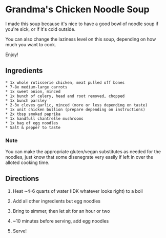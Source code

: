 # Grandma's Chicken Noodle Soup

I made this soup because it's nice to have a good bowl of noodle soup if you're sick, or if it's cold outside.

You can also change the laziness level on this soup, depending on how much you want to cook.

Enjoy!

## Ingredients
	* 1x whole rotisserie chicken, meat pulled off bones
	* 7-8x medium-large carrots
	* 1x sweet onion, minced
	* 1x bunch of celery, head and root removed, chopped
	* 1x bunch parsley
	* 2-3x cloves garlic, minced (more or less depending on taste)
	* 1x unit chicken bullion (prepare depending on instructions)
	* 2x tbsp smoked paprika
	* 1x handfull chantrelle mushrooms
	* 1x bag of egg noodles
	* Salt & pepper to taste

### Note
You can make the appropriate gluten/vegan substitutes as needed for the noodles, just know that some disenegrate very easily if left in over the alloted cooking time.


## Directions

1. Heat ~4-6 quarts of water (IDK whatever looks right) to a boil

2. Add all other ingredients but egg noodles

3. Bring to simmer, then let sit for an hour or two

4. ~10 minutes before serving, add egg noodles

5. Serve!
